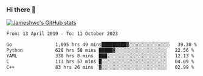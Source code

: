 ### Hi there 👋

[![Jameshwc's GitHub stats](https://github-readme-stats.vercel.app/api?username=jameshwc)](https://github.com/anuraghazra/github-readme-stats)

<!--START_SECTION:waka-->

```txt
From: 13 April 2019 - To: 11 October 2023

Go                1,095 hrs 49 mins█████████▓░░░░░░░░░░░░░░░   39.30 %
Python            628 hrs 58 mins █████▓░░░░░░░░░░░░░░░░░░░   22.56 %
YAML              338 hrs 8 mins  ███░░░░░░░░░░░░░░░░░░░░░░   12.13 %
C                 113 hrs 57 mins █░░░░░░░░░░░░░░░░░░░░░░░░   04.09 %
C++               83 hrs 26 mins  ▓░░░░░░░░░░░░░░░░░░░░░░░░   02.99 %
```

<!--END_SECTION:waka-->